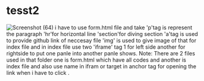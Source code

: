 # tesst2
![Screenshot (64)](https://github.com/Bhumikakri/tesst2/assets/128302166/a0504af2-74d2-4ac1-9790-c3c7bd7a9ab2)
i have to use form.html file and take
'p'tag is represent the paragraph
'hr'for horizontal line
'section'for diving section
'a'tag is used to provide github link of neccesay file
'img' is used to give image of that 
for index file and in index file
use two 'iframe' tag 1 for left side another for rightside to put one panle into another panle shows.
Note:
There are 2 files used in that folder one is form.html which have all codes and another is index file and also use name in ifram or target in anchor tag for opening 
the link when i have to click .
